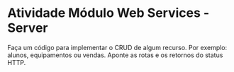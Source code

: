 # Atividade Módulo Web Services - Server

Faça um código para implementar o CRUD de algum recurso. Por exemplo: alunos, equipamentos ou vendas. Aponte as rotas e os retornos do status HTTP.